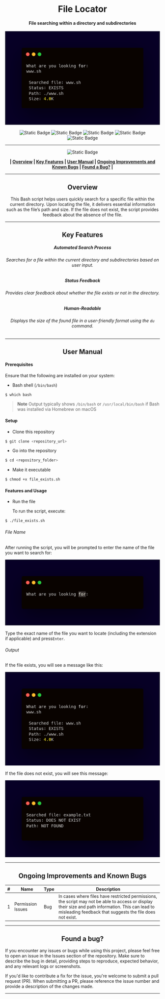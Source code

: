 <div align="center">

# File Locator
#### File searching within a directory and subdirectories


![Preview](images/exists.png)

![Static Badge](https://img.shields.io/badge/fedora-lightblue%20%20%20%20%20%20%20%20%20%20?style=for-the-badge&logo=fedora&logoColor=lightblue&logoSize=auto&labelColor=black)  ![Static Badge](https://img.shields.io/badge/redhat-darkred%20%20%20%20%20%20?style=for-the-badge&logo=redhat&logoColor=darkred&logoSize=auto&labelColor=black) ![Static Badge](https://img.shields.io/badge/ubuntu-orange?style=for-the-badge&logo=ubuntu&logoColor=orange&logoSize=auto&labelColor=black) ![Static Badge](https://img.shields.io/badge/debian-gray?style=for-the-badge&logo=debian&logoColor=white&logoSize=auto&labelColor=black) ![Static Badge](https://img.shields.io/badge/macos-darkviolet?style=for-the-badge&logo=apple&logoColor=darkviolet&logoSize=auto&labelColor=black)



------------

![Static Badge](https://img.shields.io/badge/Table%20%20%20%20%20%20%20%20%20%20%20of%20%20%20%20%20%20%20%20%20%20Contents-blue?style=for-the-badge&logoColor=darkviolet)

**| [Overview](#overview) | [Key Features](#key-features) | [User Manual](#user-manual) | [Ongoing Improvements and Known Bugs](#ongoing-improvements-and-known-bugs) | [Found a Bug?](#found-a-bug) |**





------------



## Overview
This Bash script helps users quickly search for a specific file within the current directory. Upon locating the file, it delivers essential information such as the file’s path and size. If the file does not exist, the script provides feedback about the absence of the file.


------------



## Key Features
##### Automated Search Process
###### Searches for a file within the current directory and subdirectories based on user input.
##### Status Feedback
###### Provides clear feedback about whether the file exists or not in the directory.
##### Human-Readable 
###### Displays the size of the found file in a user-friendly format using the `du` command.




------------



## User Manual
</div>

#### Prerequisites
Ensure that the following are installed on your system:
- Bash shell (`/bin/bash`)
 ```bash
$ which bash
```
> **Note**
> Output typically shows `/bin/bash` or `/usr/local/bin/bash` if Bash was installed via Homebrew on macOS

####  Setup
- Clone this repository
 ```bash
$ git clone <repository_url>
```
- Go into the repository
 ```bash
$ cd <repository_folder>
```
- Make it executable
 ```bash
$ chmod +x file_exists.sh
```

####   Features and Usage
- Run the file

  To run the script, execute:
```bash
$ ./file_exists.sh
```


######  File Name
After running the script, you will be prompted to enter the name of the file you want to search for:

![Preview](images/pic1.png)

Type the exact name of the file you want to locate (including the extension if applicable) and press`Enter`.


###### Output
If the file exists, you will see a message like this:

![Preview](images/exists.png)

If the file does not exist, you will see this message:

![Preview](images/pic2.png)



------------

## <div align="center">Ongoing Improvements and Known Bugs</div>
| # | Name              | Type | Description                                                                                                                                                                                                     |
|---|-------------------|------|-----------------------------------------------------------------------------------------------------------------------------------------------------------------------------------------------------------------|
| 1 | Permission Issues | Bug  |  In cases where files have restricted permissions, the script may not be able to access or display their size and path information. This can lead to misleading feedback that suggests the file does not exist. |

------------

## <div align="center">Found a bug?</div>

If you encounter any issues or bugs while using this project, please feel free to open an issue in the Issues section of the repository. Make sure to describe the bug in detail, providing steps to reproduce, expected behavior, and any relevant logs or screenshots.

If you'd like to contribute a fix for the issue, you're welcome to submit a pull request (PR). When submitting a PR, please reference the issue number and provide a description of the changes made.


------------


